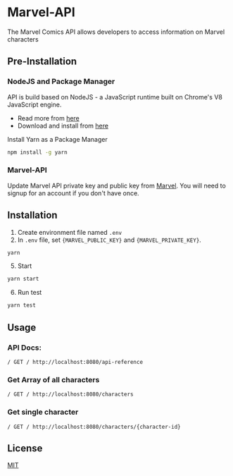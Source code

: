 # Marvel-API

The Marvel Comics API allows developers to access information on Marvel characters

## Pre-Installation

### NodeJS and Package Manager

API is build based on NodeJS - a JavaScript runtime built on Chrome's V8 JavaScript engine.
- Read more from [here](https://nodejs.org/en/about/)
- Download and install from [here](https://docs.npmjs.com/downloading-and-installing-node-js-and-npm)

Install Yarn as a Package Manager
```bash
npm install -g yarn
```

### Marvel-API

Update Marvel API private key and public key from [Marvel](https://developer.marvel.com/). You will need to signup for an account if you don't have once.

## Installation

1. Create environment file named `.env` 
2. In `.env` file, set `{MARVEL_PUBLIC_KEY}` and `{MARVEL_PRIVATE_KEY}`.

```bash
yarn
```

5. Start
```bash
yarn start
```

6. Run test
```bash
yarn test
```

## Usage

### API Docs:
```http
/ GET / http://localhost:8080/api-reference
```

### Get Array of all characters

```http
/ GET / http://localhost:8080/characters
```

### Get single character

```http
/ GET / http://localhost:8080/characters/{character-id}
```

## License
[MIT](https://choosealicense.com/licenses/mit/)